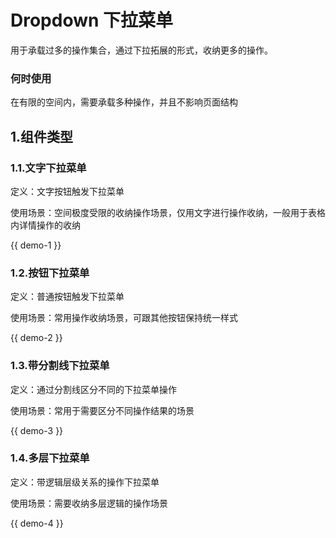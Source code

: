 # Dropdown 下拉菜单
 
用于承载过多的操作集合，通过下拉拓展的形式，收纳更多的操作。

### 何时使用
在有限的空间内，需要承载多种操作，并且不影响页面结构

## 1.组件类型
### 1.1.文字下拉菜单
定义：文字按钮触发下拉菜单

使用场景：空间极度受限的收纳操作场景，仅用文字进行操作收纳，一般用于表格内详情操作的收纳

{{ demo-1 }}


### 1.2.按钮下拉菜单
定义：普通按钮触发下拉菜单

使用场景：常用操作收纳场景，可跟其他按钮保持统一样式

{{ demo-2 }}

### 1.3.带分割线下拉菜单
定义：通过分割线区分不同的下拉菜单操作

使用场景：常用于需要区分不同操作结果的场景

{{ demo-3 }}

### 1.4.多层下拉菜单
定义：带逻辑层级关系的操作下拉菜单

使用场景：需要收纳多层逻辑的操作场景

{{ demo-4 }}
